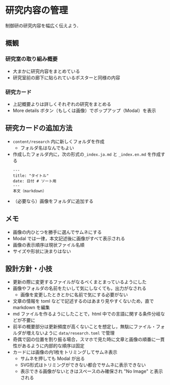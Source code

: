 # 研究内容の管理

制御研の研究内容を幅広く伝えよう．

## 概観
### 研究室の取り組み概要
- 大まかに研究内容をまとめている
- 研究室前の廊下に貼られているポスターと同様の内容
### 研究カード
- 上記概要よりは詳しくそれぞれの研究をまとめる
- More details ボタン（もしくは画像）でポップアップ（Modal）を表示

## 研究カードの追加方法
- `content/research` 内に新しくフォルダを作成
  - フォルダ名はなんでもよい
- 作成したフォルダ内に，次の形式の`_index.ja.md` と `_index.en.md` を作成する
    ```
    ---
    title: "タイトル"
    date: 日付 # ソート用
    ---
    本文（markdown）
    ```
- （必要なら）画像をフォルダに追加する

## メモ
- 画像の内ひとつを勝手に選んでサムネにする
- Modal では一律，本文記述後に画像がすべて表示される
- 画像の表示順序は現状ファイル名順
- サイズや形状に決まりはない


## 設計方針・小技
- 更新の際に変更するファイルがなるべくまとまっているようにした
- 画像やフォルダの名前をたいして気にしなくても，出力がなされる
  - 画像を変更したときとかに名前で気にする必要がない
- 文章の情報を toml などで記述するのはあまり見やすくないため，直で markdown を編集
- md ファイルを作るようにしたことで，html 中での言語に関する条件分岐などが不要に
- 前半の概要部分は更新頻度が高くないことを想定し，無駄にファイル・フォルダが増えないように `data/research.toml` で管理
- 奇偶で図の位置を割り振る場合，スマホで見た時に文章と画像の順番に一貫性があるように内部的な順序は固定
- カードには画像の内1枚をトリミングしてサムネ表示
  - サムネを押しても Modal が出る
  - SVG形式はトリミングができない都合でサムネに表示できない
  - 表示できる画像がないときはスペースのみ確保され "No Image" と表示される

